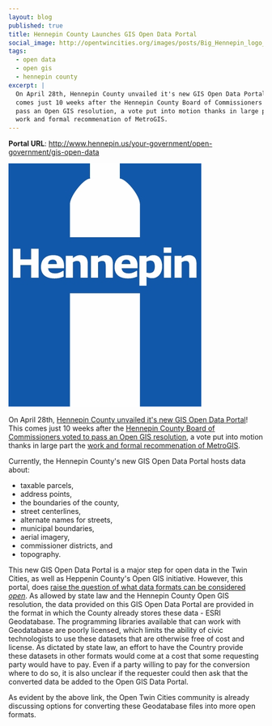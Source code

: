 ```yaml
---
layout: blog
published: true
title: Hennepin County Launches GIS Open Data Portal
social_image: http://opentwincities.org/images/posts/Big_Hennepin_logo__2009.jpg
tags: 
  - open data
  - open gis
  - hennepin county
excerpt: |
  On April 28th, Hennepin County unvailed it's new GIS Open Data Portal! This
  comes just 10 weeks after the Hennepin County Board of Commissioners voted to
  pass an Open GIS resolution, a vote put into motion thanks in large part the
  work and formal recommenation of MetroGIS.
---
```



**Portal URL**: <http://www.hennepin.us/your-government/open-government/gis-open-data>

<div class="right">
 <img src="/images/posts/Big_Hennepin_logo__2009.jpg" alt="Hennepin County Logo"/>
</div>

On April 28th, [Hennepin County unvailed it's new GIS Open Data Portal](https://groups.google.com/d/msg/twin-cities-brigade/kAip-krnO8g/bfJC1MAoCucJ)! This comes just 10 weeks after the [Hennepin County Board of Commissioners voted to pass an Open GIS resolution](/2014/02/12/ramsey-and-hennepin-pass-opengis/), a vote put into motion thanks in large part the [work and formal recommenation of MetroGIS](https://groups.google.com/d/msg/twin-cities-brigade/lV0wUHgqyLI/4Fcso32sdy8J).

Currently, the Hennepin County's new GIS Open Data Portal hosts data about:

* taxable parcels,
* address points,
* the boundaries of the county,
* street centerlines,
* alternate names for streets,
* municipal boundaries,
* aerial imagery,
* commissioner districts, and
* topography.

This new GIS Open Data Portal is a major step for open data in the Twin Cities, as well as Heppenin County's Open GIS initiative. However, this portal, does [raise the question of what data formats can be considered *open*](https://groups.google.com/d/msg/twin-cities-brigade/kAip-krnO8g/Yht9GvUq3JMJ). As allowed by state law and the Hennepin County Open GIS resolution, the data provided on this GIS Open Data Portal are provided in the format in which the County already stores these data - ESRI Geodatabase. The programming libraries available that can work with Geodatabase are poorly licensed, which limits the ability of civic technologists to use these datasets that are otherwise free of cost and license. As dictated by state law, an effort to have the Country provide these datasets in other formats would come at a cost that some requesting party would have to pay. Even if a party willing to pay for the conversion where to do so, it is also unclear if the requester could then ask that the converted data be added to the Open GIS Data Portal.

As evident by the above link, the Open Twin Cities community is already discussing options for converting these Geodatabase files into more open formats.
